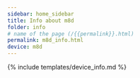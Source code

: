 ```yaml
---
sidebar: home_sidebar
title: Info about m8d
folder: info
# name of the page (/{{permalink}}.html)
permalink: m8d_info.html
device: m8d
---
```

{% include templates/device_info.md %}

